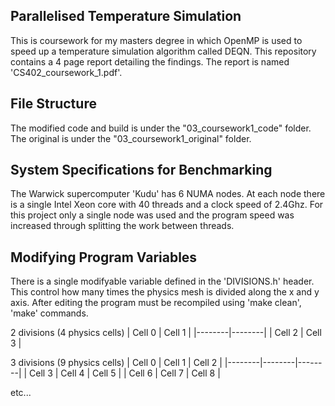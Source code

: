## Parallelised Temperature Simulation
This is coursework for my masters degree in which OpenMP is used to speed up a temperature simulation algorithm called DEQN. This repository contains a 4 page report detailing the findings. The report is named 'CS402_coursework_1.pdf'.

## File Structure
The modified code and build is under the "03_coursework1_code" folder. The original is under the "03_coursework1_original" folder.

## System Specifications for Benchmarking
The Warwick supercomputer 'Kudu' has 6 NUMA nodes. At each node there is a single Intel Xeon core with 40 threads and a clock speed of 2.4Ghz. For this project only a single node was used and the program speed was increased through splitting the work between threads.

## Modifying Program Variables
There is a single modifyable variable defined in the 'DIVISIONS.h' header. This control how many times the physics mesh is divided along the x and y axis. After editing the program must be recompiled using 'make clean', 'make' commands.

2 divisions (4 physics cells)
| Cell 0 | Cell 1 |
|--------|--------|
| Cell 2 | Cell 3 |

3 divisions (9 physics cells)
| Cell 0 | Cell 1 | Cell 2 |
|--------|--------|--------|
| Cell 3 | Cell 4 | Cell 5 |
| Cell 6 | Cell 7 | Cell 8 |

etc...
